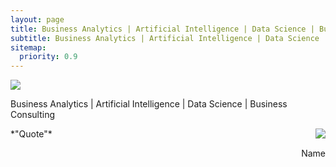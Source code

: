 ```yaml
---
layout: page
title: Business Analytics | Artificial Intelligence | Data Science | Business Consulting
subtitle: Business Analytics | Artificial Intelligence | Data Science | Business Consulting
sitemap:
  priority: 0.9
---
```


<img src="{{ '/assets/img/alexey.jpeg' | prepend: site.baseurl }}" id="about-img">

<div id="describe-text">
	<p>Business Analytics | Artificial Intelligence | Data Science | Business Consulting</p>
</div>

<span style="float: right; "><img src="{{ '/assets/img/alexey_face.jpeg' | prepend: site.baseurl }}" id="about-img"></span>
 
<div id="describe-text">
	<p>*"Quote"*</p>
	<span style="float: right; ">Name</span>
</div>
